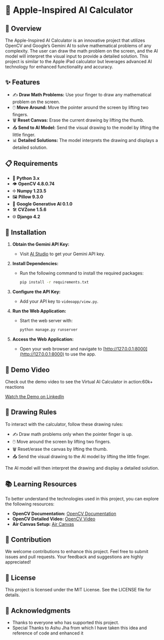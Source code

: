# 🧮 Apple-Inspired AI Calculator

## 📝 Overview
The Apple-Inspired AI Calculator is an innovative project that utilizes OpenCV and Google’s Gemini AI to solve mathematical problems of any complexity. The user can draw the math problem on the screen, and the AI model will interpret the visual input to provide a detailed solution. This project is similar to the Apple iPad calculator but leverages advanced AI technology for enhanced functionality and accuracy.

## ✨ Features
- ✍️ **Draw Math Problems:** Use your finger to draw any mathematical problem on the screen.
- 🖱️ **Move Around:** Move the pointer around the screen by lifting two fingers.
- 🗑️ **Reset Canvas:** Erase the current drawing by lifting the thumb.
- 📤 **Send to AI Model:** Send the visual drawing to the model by lifting the little finger.
- 📊 **Detailed Solutions:** The model interprets the drawing and displays a detailed solution.

## 📋 Requirements
- 🐍 **Python 3.x**
- 👁️ **OpenCV 4.8.0.74**
- ➗ **Numpy 1.23.5**
- 🖼️ **Pillow 9.3.0**
- 🤖 **Google Generative AI 0.1.0**
- 🛠️ **CVZone 1.5.6**
- 🌐 **Django 4.2**

## 🚀 Installation

1. **Obtain the Gemini API Key:**
   - Visit [AI Studio](https://aistudio.google.com) to get your Gemini API key.

2. **Install Dependencies:**
   - Run the following command to install the required packages:
     ```bash
     pip install -r requirements.txt
     ```

3. **Configure the API Key:**
   - Add your API key to `videoapp/view.py`.

4. **Run the Web Application:**
   - Start the web server with:
     ```bash
     python manage.py runserver
     ```

5. **Access the Web Application:**
   - Open your web browser and navigate to [http://127.0.0.1:8000](http://127.0.0.1:8000) to use the app.

## 🎥 Demo Video

Check out the demo video to see the Virtual AI Calculator in action:60k+ reactions

[Watch the Demo on LinkedIn](https://www.linkedin.com/feed/update/urn:li:activity:7221422183175139328/)

## 🎨 Drawing Rules

To interact with the calculator, follow these drawing rules:
- ✍️ Draw math problems only when the pointer finger is up.
- 🖱️ Move around the screen by lifting two fingers.
- 🗑️ Reset/erase the canvas by lifting the thumb.
- 📤 Send the visual drawing to the AI model by lifting the little finger.

The AI model will then interpret the drawing and display a detailed solution.

## 📚 Learning Resources

To better understand the technologies used in this project, you can explore the following resources:
- **OpenCV Documentation:** [OpenCV Documentation](https://docs.opencv.org/)
- **OpenCV Detailed Video:** [OpenCV Video](https://youtu.be/oXlwWbU8l2o?si=8UFFRz7uRiHsULZr)
- **Air Canvas Setup:** [Air Canvas](https://youtu.be/T7sjrWc4QEc?si=nHRhGhyf86rPtbO3)

## 🤝 Contribution

We welcome contributions to enhance this project. Feel free to submit issues and pull requests. Your feedback and suggestions are highly appreciated!

## 📜 License

This project is licensed under the MIT License. See the LICENSE file for details.

## 🙏 Acknowledgments

- Thanks to everyone who has supported this project.
- Special Thanks to Ashu Jha from which I have taken this idea and reference of code and enhanced it
